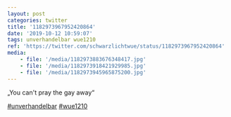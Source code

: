 ```yaml
---
layout: post
categories: twitter
title: '1182973967952420864'
date: '2019-10-12 10:59:07'
tags: unverhandelbar wue1210
ref: 'https://twitter.com/schwarzlichtwue/status/1182973967952420864'
media:
    - file: '/media/1182973883676348417.jpg'
    - file: '/media/1182973918421929985.jpg'
    - file: '/media/1182973945965875200.jpg'
---
```

„You can't pray the gay away“

[#unverhandelbar](/t/unverhandelbar) [#wue1210](/t/wue1210)  

